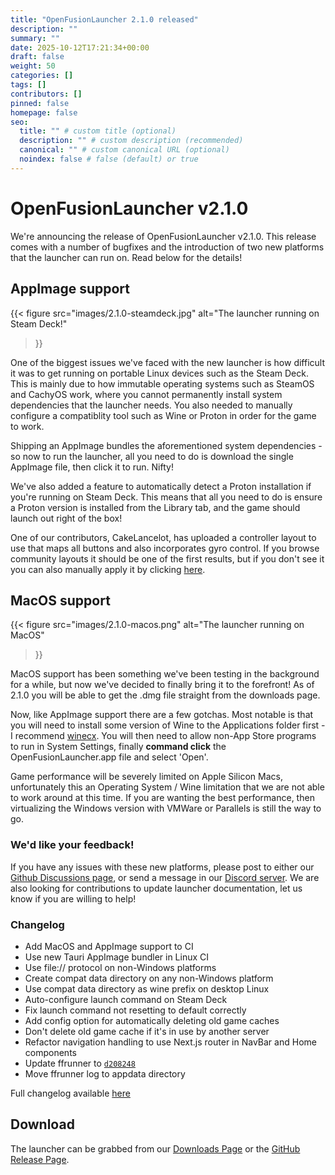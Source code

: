 ```yaml
---
title: "OpenFusionLauncher 2.1.0 released"
description: ""
summary: ""
date: 2025-10-12T17:21:34+00:00
draft: false
weight: 50
categories: []
tags: []
contributors: []
pinned: false
homepage: false
seo:
  title: "" # custom title (optional)
  description: "" # custom description (recommended)
  canonical: "" # custom canonical URL (optional)
  noindex: false # false (default) or true
---
```


# OpenFusionLauncher v2.1.0

We're announcing the release of OpenFusionLauncher v2.1.0. This release comes with a number of bugfixes and the introduction of two new platforms that the launcher can run on. Read below for the details!

## AppImage support
{{< figure
  src="images/2.1.0-steamdeck.jpg"
  alt="The launcher running on Steam Deck!"
>}}

One of the biggest issues we've faced with the new launcher is how difficult it was to get running on portable Linux devices such as the Steam Deck. This is mainly due to how immutable operating systems such as SteamOS and CachyOS work, where you cannot permanently install system dependencies that the launcher needs. You also needed to manually configure a compatiblity tool such as Wine or Proton in order for the game to work.

Shipping an AppImage bundles the aforementioned system dependencies - so now to run the launcher, all you need to do is download the single AppImage file, then click it to run. Nifty!

We've also added a feature to automatically detect a Proton installation if you're running on Steam Deck. This means that all you need to do is ensure a Proton version is installed from the Library tab, and the game should launch out right of the box!

One of our contributors, CakeLancelot, has uploaded a controller layout to use that maps all buttons and also incorporates gyro control. If you browse community layouts it should be one of the first results, but if you don't see it you can also manually apply it by clicking [here](steam://controllerconfig/OpenFusionLauncher/358542511).

## MacOS support
{{< figure
  src="images/2.1.0-macos.png"
  alt="The launcher running on MacOS"
>}}

MacOS support has been something we've been testing in the background for a while, but now we've decided to finally bring it to the forefront! As of 2.1.0 you will be able to get the .dmg file straight from the downloads page.

Now, like AppImage support there are a few gotchas. Most notable is that you will need to install some version of Wine to the Applications folder first - I recommend [winecx](https://github.com/Gcenx/winecx/releases/tag/crossover-wine-23.7.1-1). You will then need to allow non-App Store programs to run in System Settings, finally **command click** the OpenFusionLauncher.app file and select 'Open'.

Game performance will be severely limited on Apple Silicon Macs, unfortunately this an Operating System / Wine limitation that we are not able to work around at this time. If you are wanting the best performance, then virtualizing the Windows version with VMWare or Parallels is still the way to go.

### We'd like your feedback!
If you have any issues with these new platforms, please post to either our [Github Discussions page](https://github.com/OpenFusionProject/OpenFusion/discussions), or send a message in our [Discord server](https://discord.gg/DYavckB). We are also looking for contributions to update launcher documentation, let us know if you are willing to help!

### Changelog
- Add MacOS and AppImage support to CI
- Use new Tauri AppImage bundler in Linux CI
- Use file:// protocol on non-Windows platforms
- Create compat data directory on any non-Windows platform
- Use compat data directory as wine prefix on desktop Linux
- Auto-configure launch command on Steam Deck
- Fix launch command not resetting to default correctly
- Add config option for automatically deleting old game caches
- Don't delete old game cache if it's in use by another server
- Refactor navigation handling to use Next.js router in NavBar and Home components
- Update ffrunner to [`d208248`](https://github.com/OpenFusionProject/ffrunner/commit/d208248591cfe1008f25eddb2dd314dea07c496e)
- Move ffrunner log to appdata directory

Full changelog available [here](https://github.com/OpenFusionProject/OpenFusionLauncher/compare/2.0.2...2.1.0)

## Download
The launcher can be grabbed from our [Downloads Page](https://openfusion.dev/download) or the [GitHub Release Page](https://github.com/OpenFusionProject/OpenFusionLauncher/releases/tag/2.1.0).
